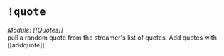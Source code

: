 # `!quote`
*Module: [[Quotes]]*<br>
pull a random quote from the streamer's list of quotes. Add quotes with [[addquote]]